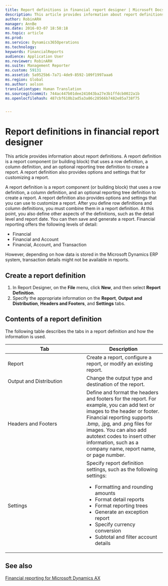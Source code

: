 ```yaml
---
title: Report definitions in financial report designer | Microsoft Docs
description: This article provides information about report definitions. A report definition is a report component (or building block) that uses a row definition, a column definition, and an optional reporting tree definition to create a report. A report definition also provides options and settings that for customizing a report.
author: RobinARH
manager: AnnBe
ms.date: 2016-03-07 18:58:18
ms.topic: article
ms.prod: 
ms.service: Dynamics365Operations
ms.technology: 
keywords: FinancialReports
audience: Application User
ms.reviewer: RobinARH
ms.suite: Management Reporter
ms.custom: 59131
ms.assetid: 5a9525b6-7a71-4de9-8592-109f1997aaa6
ms.region: Global
ms.author: aolson
translationtype: Human Translation
ms.sourcegitcommit: 744ac447b01dee241043ba27e3b1ffdcb0022a1b
ms.openlocfilehash: 487cbf610b2ad5a3a86c28566b7482e85a738f75


---
```


# <a name="report-definitions-in-financial-report-designer"></a>Report definitions in financial report designer

This article provides information about report definitions. A report definition is a report component (or building block) that uses a row definition, a column definition, and an optional reporting tree definition to create a report. A report definition also provides options and settings that for customizing a report. 

A report definition is a report component (or building block) that uses a row definition, a column definition, and an optional reporting tree definition to create a report. A report definition also provides options and settings that you can use to customize a report. After you define row definitions and column definitions, you must combine them in a report definition. At this point, you also define other aspects of the definitions, such as the detail level and report date. You can then save and generate a report. Financial reporting offers the following levels of detail:

-   Financial
-   Financial and Account
-   Financial, Account, and Transaction

However, depending on how data is stored in the Microsoft Dynamics ERP system, transaction details might not be available in reports.

## <a name="create-a-report-definition"></a>Create a report definition
1.  In Report Designer, on the **File** menu, click **New**, and then select **Report Definition**.
2.  Specify the appropriate information on the **Report**, **Output and Distribution**, **Headers and Footers**, and **Settings** tabs.

## <a name="contents-of-a-report-definition"></a>Contents of a report definition
The following table describes the tabs in a report definition and how the information is used.

<table>
<colgroup>
<col width="50%" />
<col width="50%" />
</colgroup>
<thead>
<tr class="header">
<th>Tab</th>
<th>Description</th>
</tr>
</thead>
<tbody>
<tr class="odd">
<td>Report</td>
<td>Create a report, configure a report, or modify an existing report.</td>
</tr>
<tr class="even">
<td>Output and Distribution</td>
<td>Change the output type and destination of the report.</td>
</tr>
<tr class="odd">
<td>Headers and Footers</td>
<td>Define and format the headers and footers for the report. For example, you can add text or images to the header or footer. Financial reporting supports .bmp, .jpg, and .png files for images. You can also add autotext codes to insert other information, such as a company name, report name, or page number.</td>
</tr>
<tr class="even">
<td>Settings</td>
<td>Specify report definition settings, such as the following settings:
<ul>
<li>Formatting and rounding amounts</li>
<li>Format detail reports</li>
<li>Format reporting trees</li>
<li>Generate an exception report</li>
<li>Specify currency conversion</li>
<li>Subtotal and filter account details</li>
</ul></td>
</tr>
</tbody>
</table>



<a name="see-also"></a>See also
--------

[Financial reporting for Microsoft Dynamics AX](https://docs.microsoft.com/en-us/dynamics365/operations/dev-itpro/analytics-bi-reporting/management-reporter-for-microsoft-dynamics-erp)




<!--HONumber=Feb17_HO3-->


